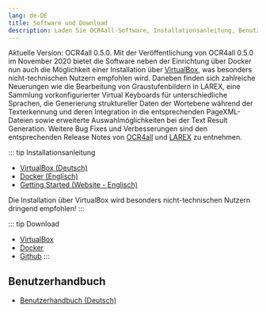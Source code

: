 ```yaml
---
lang: de-DE
title: Software und Download
description: Laden Sie OCR4all-Software, Installationsanleitung, Benutzerhandbuch herunter
---
```

Aktuelle Version: OCR4all 0.5.0. Mit der Veröffentlichung von OCR4all
	0.5.0 im November 2020 bietet die Software neben der Einrichtung über
	Docker nun auch die Möglichkeit einer Installation über [VirtualBox](./vm-download.md),
    was besonders nicht-technischen
	Nutzern empfohlen wird. Daneben finden sich zahlreiche Neuerungen wie
	die Bearbeitung von Graustufenbildern in LAREX, eine Sammlung
	vorkonfigurierter Virtual Keyboards für unterschiedliche Sprachen, die
	Generierung struktureller Daten der Wortebene während der Texterkennung
	und deren Integration in die entsprechenden PageXML-Dateien sowie
	erweiterte Auswahlmöglichkeiten bei der Text Result Generation. Weitere
	Bug Fixes und Verbesserungen sind den entsprechenden Release Notes von
    [OCR4all](https://github.com/OCR4all/OCR4all/releases) und 
    [LAREX](https://github.com/OCR4all/LAREX/releases) zu entnehmen.

::: tip Installationsanleitung
- [VirtualBox (Deutsch)](http://ocr4all.org/lib/download.php?file=ocr4all-setup_guide_virtualbox_ger.pdf)
- [Docker (Englisch)](https://github.com/OCR4all/getting_started/blob/master/ocr4all-setup_guide_docker.pdf)
- [Getting Started (Website - Englisch)](https://github.com/OCR4all/getting_started#getting-started-with-ocr4all)

Die Installation über VirtualBox wird besonders nicht-technischen Nutzern dringend empfohlen!
:::

::: tip Download
- [VirtualBox](./vm-download.md)
- [Docker](https://hub.docker.com/r/uniwuezpd/ocr4all)
- [Github](https://github.com/OCR4all/OCR4all#ocr4all)
:::
  
## Benutzerhandbuch
- [Benutzerhandbuch (Deutsch)](https://raw.githubusercontent.com/OCR4all/getting_started/master/ocr4all-user_guide_ger.pdf)

